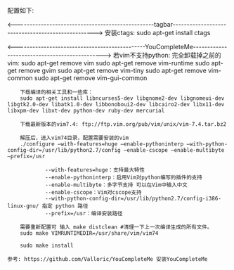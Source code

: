 配置如下:

<-------------------------------------------------tagbar-------------------------------------------------->
安装ctags:
	sudo apt-get install ctags


<----------------------------------------------YouCompleteMe---------------------------------------------->
	若vim不支持python:
		完全卸载掉之前的vim: 
		sudo apt-get remove vim 
		sudo apt-get remove vim-runtime 
		sudo apt-get remove gvim 
		sudo apt-get remove vim-tiny 
		sudo apt-get remove vim-common 
		sudo apt-get remove vim-gui-common

		下载编译的相关工具和一些库： 
		sudo apt-get install libncurses5-dev libgnome2-dev libgnomeui-dev libgtk2.0-dev libatk1.0-dev libbonoboui2-dev libcairo2-dev libx11-dev libxpm-dev libxt-dev python-dev ruby-dev mercurial

		下载最新版本的vim7.4: ftp://ftp.vim.org/pub/vim/unix/vim-7.4.tar.bz2 

		解压后，进入vim74目录，配置需要安装的vim 
		./configure –with-features=huge –enable-pythoninterp –with-python-config-dir=/usr/lib/python2.7/config –enable-cscope –enable-multibyte –prefix=/usr

				--with-features=huge：支持最大特性
				--enable-pythoninterp：启用Vim对python编写的插件的支持
				--enable-multibyte：多字节支持 可以在Vim中输入中文
				--enable-cscope：Vim对cscope支持
				--with-python-config-dir=/usr/lib/python2.7/config-i386-linux-gnu/ 指定 python 路径
				--prefix=/usr：编译安装路径

		需要重新配置可 输入 make distclean #清理一下上一次编译生成的所有文件。
		sudo make VIMRUNTIMEDIR=/usr/share/vim/vim74

		sudo make install

	参考: https://github.com/Valloric/YouCompleteMe 安装YouCompleteMe


